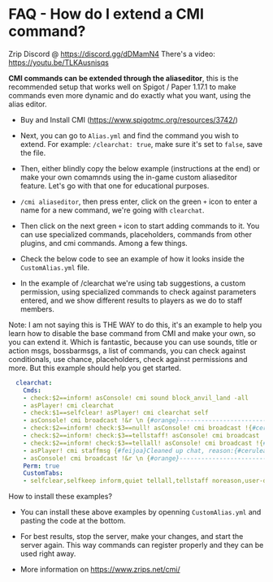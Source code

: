 # FAQ - How do I extend a CMI command?

Zrip Discord @ https://discord.gg/dDMamN4 
There's a video: https://youtu.be/TLKAusnisqs

**CMI commands can be extended through the aliaseditor**, this is the recommended setup that works well on Spigot / Paper 1.17.1 to make commands even more dynamic and do exactly what you want, using the alias editor. 

- Buy and Install CMI (<https://www.spigotmc.org/resources/3742/>)

- Next, you can go to `Alias.yml` and find the command you wish to extend. For example: `/clearchat: true`, make sure it's set to `false`, save the file.

- Then, either blindly copy the below example (instructions at the end) or make your own comamnds using the in-game custom aliaseditor feature. Let's go with that one for educational purposes.

- `/cmi aliaseditor`, then press enter, click on the green `+` icon to enter a name for a new command, we're going with `clearchat`.

- Then click on the next green `+` icon to start adding commands to it. You can use specialized commands, placeholders, commands from other plugins, and cmi commands. Among a few things. 

- Check the below code to see an example of how it looks inside the `CustomAlias.yml` file. 

- In the example of /clearchat we're using tab suggestions, a custom permission, using specialized commands to check against parameters entered, and we show different results to players as we do to staff members. 

Note: I am not saying this is THE WAY to do this, it's an example to help you learn how to disable the base command from CMI and make your own, so you can extend it. Which is fantastic, because you can use sounds, title or action msgs, bossbarmsgs, a list of commands, you can check against conditionals, use chance, placeholders, check against permissions and more. But this example should help you get started.

```yaml
  clearchat:
    Cmds:
    - check:$2==inform! asConsole! cmi sound block_anvil_land -all
    - asPlayer! cmi clearchat
    - check:$1==selfclear! asPlayer! cmi clearchat self
    - asConsole! cmi broadcast !&r \n {#orange}----------------------------------- \n &r
    - check:$2==inform! check:$3==null! asConsole! cmi broadcast !{#cerulean} •&l&m &r{#cerulean}• {#feijoa}The chat has been cleared {#cerulean} •&l&m &r{#cerulean}•
    - check:$2==inform! check:$3==tellstaff! asConsole! cmi broadcast !{#cerulean} •&l&m &r{#cerulean}• {#feijoa}The chat has been cleared {#cerulean} •&l&m &r{#cerulean}•
    - check:$2==inform! check:$3==tellall! asConsole! cmi broadcast !{#cerulean} •&l&m &r{#cerulean}• {#feijoa}The chat has been cleared {#cerulean} •&l&m &r{#cerulean}• ($4)
    - asPlayer! cmi staffmsg {#feijoa}Cleaned up chat, reason:{#cerulean}&l $4-
    - asConsole! cmi broadcast !&r \n {#orange}----------------------------------- \n &r
    Perm: true
    CustomTabs:
    - selfclear,selfkeep inform,quiet tellall,tellstaff noreason,user-drama,user-swearing,user-hatespeech,event,broadcast [playername]
```

How to install these examples?
- You can install these above examples by openning `CustomAlias.yml` and pasting the code at the bottom.

- For best results, stop the server, make your changes, and start the server again. This way commands can register properly and they can be used right away.

- More information on <https://www.zrips.net/cmi/>
